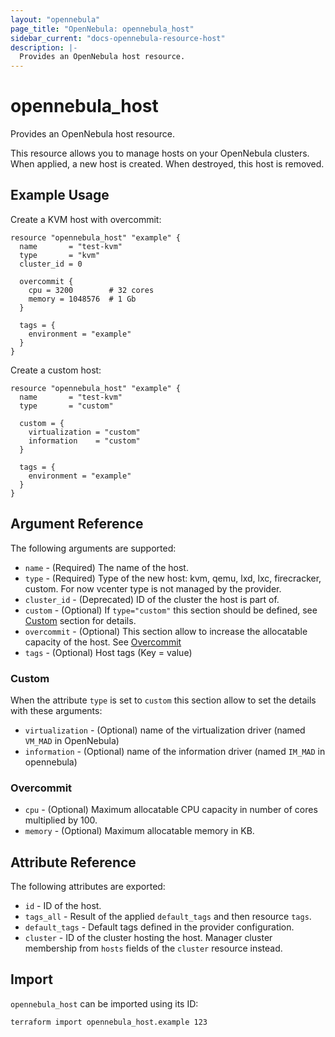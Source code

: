 ```yaml
---
layout: "opennebula"
page_title: "OpenNebula: opennebula_host"
sidebar_current: "docs-opennebula-resource-host"
description: |-
  Provides an OpenNebula host resource.
---
```


# opennebula_host

Provides an OpenNebula host resource.

This resource allows you to manage hosts on your OpenNebula clusters. When applied,
a new host is created. When destroyed, this host is removed.

## Example Usage

Create a KVM host with overcommit:

```hcl
resource "opennebula_host" "example" {
  name       = "test-kvm"
  type       = "kvm"
  cluster_id = 0

  overcommit {
    cpu = 3200        # 32 cores
    memory = 1048576  # 1 Gb
  }

  tags = {
    environment = "example"
  }
}
```

Create a custom host:

```hcl
resource "opennebula_host" "example" {
  name       = "test-kvm"
  type       = "custom"

  custom = {
    virtualization = "custom"
    information    = "custom"
  }

  tags = {
    environment = "example"
  }
}
```


## Argument Reference

The following arguments are supported:

* `name` - (Required) The name of the host.
* `type` - (Required) Type of the new host: kvm, qemu, lxd, lxc, firecracker, custom. For now vcenter type is not managed by the provider.
* `cluster_id` - (Deprecated) ID of the cluster the host is part of.
* `custom` - (Optional) If `type="custom"` this section should be defined, see [Custom](#custom) section for details.
* `overcommit` - (Optional) This section allow to increase the allocatable capacity of the host. See [Overcommit](#overcommit)
* `tags` - (Optional) Host tags (Key = value)

### Custom

When the attribute `type` is set to `custom` this section allow to set the details with these arguments:

* `virtualization` - (Optional) name of the virtualization driver (named `VM_MAD` in OpenNebula)
* `information` - (Optional) name of the information driver (named `IM_MAD` in opennebula)

### Overcommit

* `cpu` - (Optional) Maximum allocatable CPU capacity  in number of cores multiplied by 100.
* `memory` - (Optional) Maximum allocatable memory in KB.

## Attribute Reference

The following attributes are exported:

* `id` - ID of the host.
* `tags_all` - Result of the applied `default_tags` and then resource `tags`.
* `default_tags` - Default tags defined in the provider configuration.
* `cluster` - ID of the cluster hosting the host.  Manager cluster membership from `hosts` fields of the `cluster` resource instead.

## Import

`opennebula_host` can be imported using its ID:

```shell
terraform import opennebula_host.example 123
```
